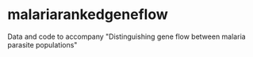 # malariarankedgeneflow
Data and code to accompany "Distinguishing gene flow between malaria parasite populations"
